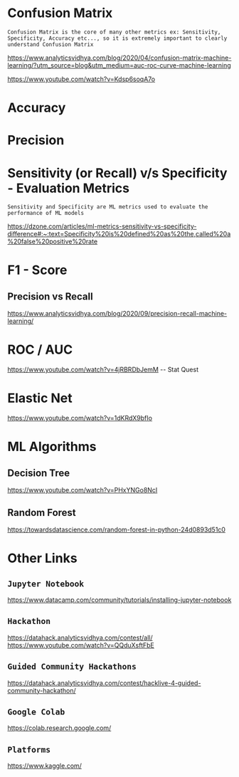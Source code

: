 # Confusion Matrix

`Confusion Matrix is the core of many other metrics ex: Sensitivity, Specificity, Accuracy etc..., so it is extremely important to clearly understand Confusion Matrix`

https://www.analyticsvidhya.com/blog/2020/04/confusion-matrix-machine-learning/?utm_source=blog&utm_medium=auc-roc-curve-machine-learning

https://www.youtube.com/watch?v=Kdsp6soqA7o

# Accuracy

# Precision

# Sensitivity (or Recall) v/s Specificity - Evaluation Metrics

`Sensitivity and Specificity are ML metrics used to evaluate the performance of ML models`

https://dzone.com/articles/ml-metrics-sensitivity-vs-specificity-difference#:~:text=Specificity%20is%20defined%20as%20the,called%20a%20false%20positive%20rate

# F1 - Score

## Precision vs Recall

https://www.analyticsvidhya.com/blog/2020/09/precision-recall-machine-learning/

# ROC / AUC

https://www.youtube.com/watch?v=4jRBRDbJemM -- Stat Quest

# Elastic Net

https://www.youtube.com/watch?v=1dKRdX9bfIo

# ML Algorithms

## Decision Tree

https://www.youtube.com/watch?v=PHxYNGo8NcI

## Random Forest

https://towardsdatascience.com/random-forest-in-python-24d0893d51c0

# Other Links

<strong><h2>`Jupyter Notebook`</h2></strong>
https://www.datacamp.com/community/tutorials/installing-jupyter-notebook

<strong><h2>`Hackathon`</h2></strong>
https://datahack.analyticsvidhya.com/contest/all/  
https://www.youtube.com/watch?v=QQduXsftFbE

<strong><h2>`Guided Community Hackathons`</h2></strong>
https://datahack.analyticsvidhya.com/contest/hacklive-4-guided-community-hackathon/

<strong><h2>`Google Colab`</h2></strong>
https://colab.research.google.com/

<strong><h2>`Platforms` </h2></strong>

https://www.kaggle.com/
